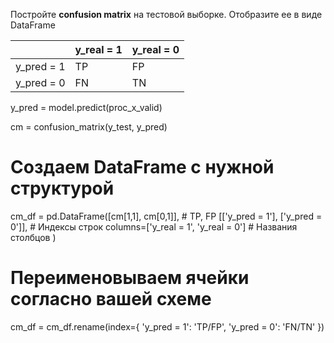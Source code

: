 Постройте __confusion matrix__ на тестовой выборке. Отобразите ее в виде DataFrame

|          | y_real = 1  | y_real = 0  |
|----------|------------|------------|
|  y_pred = 1  |     TP     |     FP     |
|  y_pred = 0  |     FN     |     TN     |  

y_pred = model.predict(proc_x_valid)

cm = confusion_matrix(y_test, y_pred)

# Создаем DataFrame с нужной структурой
cm_df = pd.DataFrame([cm[1,1], cm[0,1]],  # TP, FP
    [['y_pred = 1'], ['y_pred = 0']],  # Индексы строк
    columns=['y_real = 1', 'y_real = 0']  # Названия столбцов
)

# Переименовываем ячейки согласно вашей схеме
cm_df = cm_df.rename(index={
    'y_pred = 1': 'TP/FP',
    'y_pred = 0': 'FN/TN'
})
